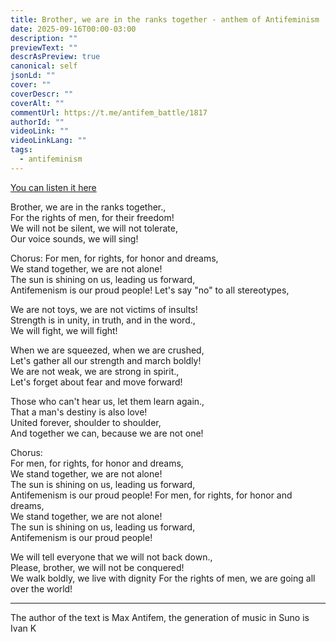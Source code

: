 ```yaml
---
title: Brother, we are in the ranks together - anthem of Antifeminism
date: 2025-09-16T00:00-03:00
description: ""
previewText: ""
descrAsPreview: true
canonical: self
jsonLd: ""
cover: ""
coverDescr: ""
coverAlt: ""
commentUrl: https://t.me/antifem_battle/1817
authorId: ""
videoLink: ""
videoLinkLang: ""
tags:
  - antifeminism
---
```


[You can listen it here](https://t.me/antifem_battle/1817)

Brother, we are in the ranks together.,  
For the rights of men, for their freedom!  
We will not be silent, we will not tolerate,  
Our voice sounds, we will sing!

Chorus:
For men, for rights, for honor and dreams,  
We stand together, we are not alone!  
The sun is shining on us, leading us forward,  
Antifemenism is our proud people!
Let's say "no" to all stereotypes,

We are not toys, we are not victims of insults!  
Strength is in unity, in truth, and in the word.,  
We will fight, we will fight!

When we are squeezed, when we are crushed,  
Let's gather all our strength and march boldly!  
We are not weak, we are strong in spirit.,  
Let's forget about fear and move forward!

Those who can't hear us, let them learn again.,  
That a man's destiny is also love!  
United forever, shoulder to shoulder,  
And together we can, because we are not one!

Chorus:  
For men, for rights, for honor and dreams,  
We stand together, we are not alone!  
The sun is shining on us, leading us forward,  
Antifemenism is our proud people!
For men, for rights, for honor and dreams,  
We stand together, we are not alone!  
The sun is shining on us, leading us forward,  
Antifemenism is our proud people!

We will tell everyone that we will not back down.,  
Please, brother, we will not be conquered!  
We walk boldly, we live with dignity
For the rights of men, we are going all over the world!

---

The author of the text is Max Antifem, the generation of music in Suno is Ivan K
